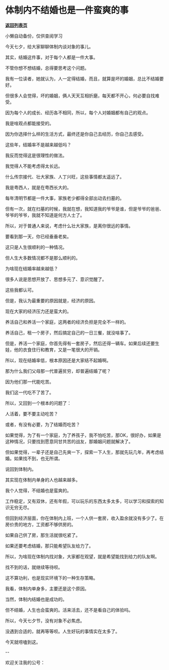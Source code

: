 # 体制内不结婚也是一件蛮爽的事

[**返回列表页**](/gzh/费曼的小茶馆)

小懒自动备份，仅供查阅学习

今天七夕，给大家聊聊体制内谈对象的事儿。

其实，结婚这件事，对于每个人都是一件大事。

不管你想不想结婚，总得要思考这个问题。

我有一位读者，她就认为，人一定得结婚，而且，就算是坏的婚姻，总比不结婚要好。  

但很多人会觉得，坏的婚姻，俩人天天互相折磨，每天都不开心，何必要自找难受。

因为每个人的成长、经历各不相同，所以，每个人对婚姻都有自己的观点。  

我是啥观点都能接受的。

因为你选择什么样的生活方式，最终还是你自己去经历，你自己去感受。

这些年，结婚率不是越来越低吗？

我反而觉得这是很理性的做法。  

我觉得人不能考虑得太长远。  

什么传宗接代、壮大家族、人丁兴旺，这些事情都太遥远了。

我是粤西人，就是在粤西长大的。  

每年清明节都是一件大事，家族老少都得全部出动去扫墓的。  

但有一次，就在扫墓的时候，我就在想，我知道我的爷爷是谁，但是爷爷的爸爸、爷爷的爷爷，我就不知道是何方人士了。

所以，对于普通人来说，考虑什么壮大家族，是离你很远的事情。

要看到那一天，你已经垂垂老矣。  

这只是人生很顺利的一种情况。  

但人生大多数情况都不是那么顺利的。

为啥现在结婚率越来越低？

很多人说是思想开放了、思想多元了、意识觉醒了。  

这些我都认可。

但是，我认为最重要的原因就是，经济的原因。  

现在大家的经济压力还是蛮大的。

养活自己和养活一个家庭，这两者的经济负担是完全不一样的。  

养活自己，租一个房子，然后搞定自己的一日三餐，就没啥事了。  

但是，养活一个家庭，你首先得有一套房子，然后还得一辆车。如果后续还要生娃，他的衣食住行和教育，又是一笔很大的开销。

所以，现在结婚率低，根本原因还是大家结不起婚啊。

那为什么我们父母那一代普遍贫穷，却普遍结婚了呢？  

因为他们那一代能吃苦。  

我们这一代吃不了苦了。

所以，又回到一个根本的问题了：

人活着，要不要主动吃苦？

或者，有没有必要，为了结婚而吃苦？

如果觉得，为了有一个家庭，为了养孩子，我不怕吃苦，那OK，很好办，如果是这种情况，只要找到愿意同甘共苦的战友，那婚姻问题就解决了。  

但如果觉得，一辈子还是自己先爽一下，探索一下人生，那就先玩几年，再考虑结婚。如果找不到，也无所谓。

说回到体制内。  

其实现在体制内单身的人也越来越多。  

我个人觉得，不结婚也是蛮爽的。  

工作稳定，又有双休，还有年假，可以玩乐的东西太多太多，可以学习和探索的知识无穷无尽。  

但回到经济层面，你在体制内上班，一个人供一套房，收入盈余就没有多少了。在房价贵的地方，工资都不够供房的。

如果自己供了房，那生活就很吃紧了。  

如果还要考虑结婚，那只能希望队友给力了。  

所以，为啥现在体制内找对象，大家都在观望，就是希望能找到给力的队友啊。

找不到的话，就继续等待呗。

这不算功利，也是现实环境下的一种生存策略。  

我看，体制内单身多，主要还是这个原因。

当然，体制内结婚也是成功的。

但不结婚，人生也会蛮爽的。活来活去，还不是看自己的体验吗。  

所以，今天七夕节，没有对象不必焦虑。

没遇到合适的，就再等等呗。人生好玩的事情实在太多了。

今天就唠嗑到这。

\--  

欢迎关注我的公号：

